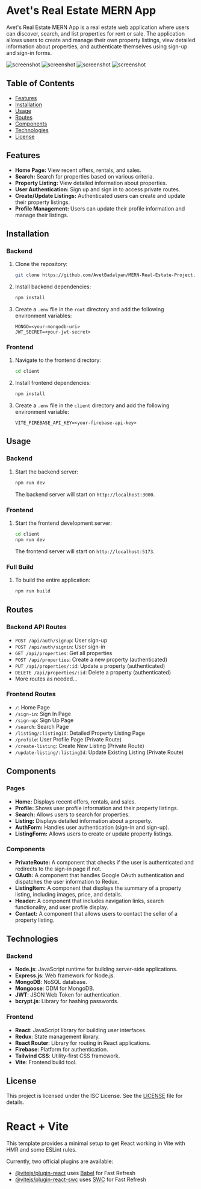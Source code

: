 # Avet's Real Estate MERN App

Avet's Real Estate MERN App is a real estate web application where users can discover, search, and list properties for rent or sale. The application allows users to create and manage their own property listings, view detailed information about properties, and authenticate themselves using sign-up and sign-in forms.

![screenshot](./client//src//assets/screenshots/screenshot1.jpg)
![screenshot](./client//src//assets/screenshots/screenshot2.jpg)
![screenshot](./client//src//assets/screenshots/screenshot3.jpg)
![screenshot](./client//src//assets/screenshots/screenshot4.jpg)

## Table of Contents

- [Features](#features)
- [Installation](#installation)
- [Usage](#usage)
- [Routes](#routes)
- [Components](#components)
- [Technologies](#technologies)
- [License](#license)

## Features

- **Home Page:** View recent offers, rentals, and sales.
- **Search:** Search for properties based on various criteria.
- **Property Listing:** View detailed information about properties.
- **User Authentication:** Sign up and sign in to access private routes.
- **Create/Update Listings:** Authenticated users can create and update their property listings.
- **Profile Management:** Users can update their profile information and manage their listings.

## Installation

### Backend

1. Clone the repository:

   ```sh
   git clone https://github.com/AvetBadalyan/MERN-Real-Estate-Project.git
   ```

2. Install backend dependencies:
   ```sh
   npm install
   ```
3. Create a `.env` file in the `root` directory and add the following environment variables:

   ```
   MONGO=<your-mongodb-uri>
   JWT_SECRET=<your-jwt-secret>
   ```

### Frontend

1. Navigate to the frontend directory:
   ```sh
   cd client
   ```
2. Install frontend dependencies:
   ```sh
   npm install
   ```
3. Create a `.env` file in the `client` directory and add the following environment variable:

   ```env
   VITE_FIREBASE_API_KEY=<your-firebase-api-key>

   ```

## Usage

### Backend

1. Start the backend server:
   ```sh
   npm run dev
   ```
   The backend server will start on `http://localhost:3000`.

### Frontend

1. Start the frontend development server:
   ```sh
   cd client
   npm run dev
   ```
   The frontend server will start on `http://localhost:5173`.

### Full Build

1. To build the entire application:
   ```sh
   npm run build
   ```

## Routes

### Backend API Routes

- `POST /api/auth/signup`: User sign-up
- `POST /api/auth/signin`: User sign-in
- `GET /api/properties`: Get all properties
- `POST /api/properties`: Create a new property (authenticated)
- `PUT /api/properties/:id`: Update a property (authenticated)
- `DELETE /api/properties/:id`: Delete a property (authenticated)
- More routes as needed...

### Frontend Routes

- `/`: Home Page
- `/sign-in`: Sign In Page
- `/sign-up`: Sign Up Page
- `/search`: Search Page
- `/listing/:listingId`: Detailed Property Listing Page
- `/profile`: User Profile Page (Private Route)
- `/create-listing`: Create New Listing (Private Route)
- `/update-listing/:listingId`: Update Existing Listing (Private Route)

## Components

### Pages

- **Home:** Displays recent offers, rentals, and sales.
- **Profile:** Shows user profile information and their property listings.
- **Search:** Allows users to search for properties.
- **Listing:** Displays detailed information about a property.
- **AuthForm:** Handles user authentication (sign-in and sign-up).
- **ListingForm:** Allows users to create or update property listings.

### Components

- **PrivateRoute:** A component that checks if the user is authenticated and redirects to the sign-in page if not.
- **OAuth:** A component that handles Google OAuth authentication and dispatches the user information to Redux.
- **ListingItem:** A component that displays the summary of a property listing, including images, price, and details.
- **Header:** A component that includes navigation links, search functionality, and user profile display.
- **Contact:** A component that allows users to contact the seller of a property listing.

## Technologies

### Backend

- **Node.js**: JavaScript runtime for building server-side applications.
- **Express.js**: Web framework for Node.js.
- **MongoDB**: NoSQL database.
- **Mongoose**: ODM for MongoDB.
- **JWT**: JSON Web Token for authentication.
- **bcrypt.js**: Library for hashing passwords.

### Frontend

- **React**: JavaScript library for building user interfaces.
- **Redux**: State management library.
- **React Router**: Library for routing in React applications.
- **Firebase**: Platform for authentication.
- **Tailwind CSS**: Utility-first CSS framework.
- **Vite**: Frontend build tool.

## License

This project is licensed under the ISC License. See the [LICENSE](LICENSE) file for details.

# React + Vite

This template provides a minimal setup to get React working in Vite with HMR and some ESLint rules.

Currently, two official plugins are available:

- [@vitejs/plugin-react](https://github.com/vitejs/vite-plugin-react/blob/main/packages/plugin-react/README.md) uses [Babel](https://babeljs.io/) for Fast Refresh
- [@vitejs/plugin-react-swc](https://github.com/vitejs/vite-plugin-react-swc) uses [SWC](https://swc.rs/) for Fast Refresh
